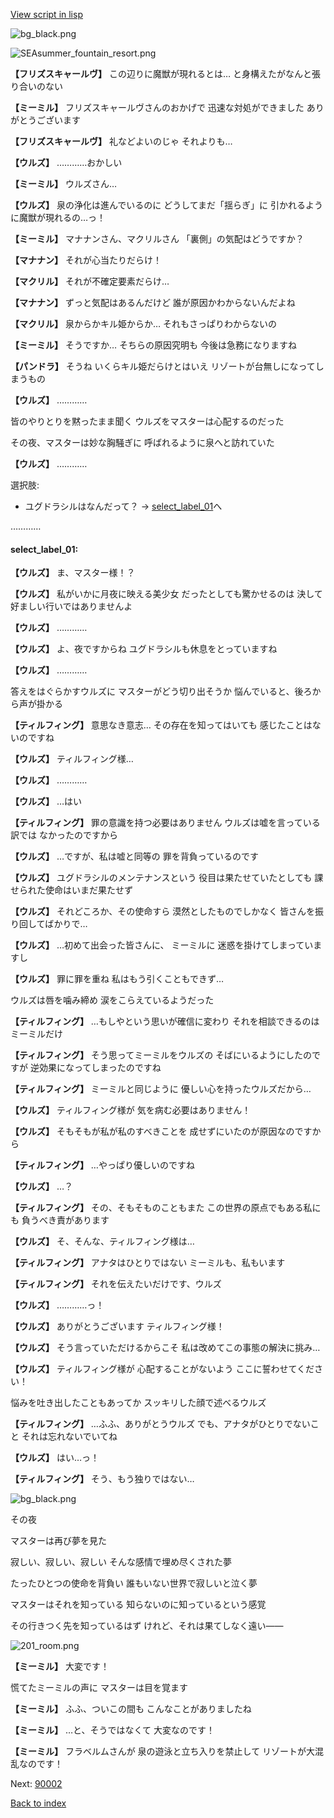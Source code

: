 [View script in lisp](../scripts/202308043.txt)

![bg_black.png](../images/backgrounds/bg_black.png)

![SEAsummer_fountain_resort.png](../images/backgrounds/SEAsummer_fountain_resort.png)

**【フリズスキャールヴ】**
この辺りに魔獣が現れるとは…
と身構えたがなんと張り合いのない

**【ミーミル】**
フリズスキャールヴさんのおかげで
迅速な対処ができました
ありがとうございます

**【フリズスキャールヴ】**
礼などよいのじゃ
それよりも…

**【ウルズ】**
…………おかしい

**【ミーミル】**
ウルズさん…

**【ウルズ】**
泉の浄化は進んでいるのに
どうしてまだ「揺らぎ」に
引かれるように魔獣が現れるの…っ！

**【ミーミル】**
マナナンさん、マクリルさん
「裏側」の気配はどうですか？

**【マナナン】**
それが心当たりだらけ！

**【マクリル】**
それが不確定要素だらけ…

**【マナナン】**
ずっと気配はあるんだけど
誰が原因かわからないんだよね

**【マクリル】**
泉からかキル姫からか…
それもさっぱりわからないの

**【ミーミル】**
そうですか…
そちらの原因究明も
今後は急務になりますね

**【パンドラ】**
そうね
いくらキル姫だらけとはいえ
リゾートが台無しになってしまうもの

**【ウルズ】**
…………

皆のやりとりを黙ったまま聞く
ウルズをマスターは心配するのだった

その夜、マスターは妙な胸騒ぎに
呼ばれるように泉へと訪れていた

**【ウルズ】**
…………

選択肢:
- ユグドラシルはなんだって？ → [select_label_01](#select_label_01)へ

…………

#### select_label_01:

**【ウルズ】**
ま、マスター様！？

**【ウルズ】**
私がいかに月夜に映える美少女
だったとしても驚かせるのは
決して好ましい行いではありませんよ

**【ウルズ】**
…………

**【ウルズ】**
よ、夜ですからね
ユグドラシルも休息をとっていますね

**【ウルズ】**
…………

答えをはぐらかすウルズに
マスターがどう切り出そうか
悩んでいると、後ろから声が掛かる

**【ティルフィング】**
意思なき意志…
その存在を知ってはいても
感じたことはないのですね

**【ウルズ】**
ティルフィング様…

**【ウルズ】**
…………

**【ウルズ】**
…はい

**【ティルフィング】**
罪の意識を持つ必要はありません
ウルズは嘘を言っている訳では
なかったのですから

**【ウルズ】**
…ですが、私は嘘と同等の
罪を背負っているのです

**【ウルズ】**
ユグドラシルのメンテナンスという
役目は果たせていたとしても
課せられた使命はいまだ果たせず

**【ウルズ】**
それどころか、その使命すら
漠然としたものでしかなく
皆さんを振り回してばかりで…

**【ウルズ】**
…初めて出会った皆さんに、
ミーミルに
迷惑を掛けてしまっていますし

**【ウルズ】**
罪に罪を重ね
私はもう引くこともできず…

ウルズは唇を噛み締め
涙をこらえているようだった

**【ティルフィング】**
…もしやという思いが確信に変わり
それを相談できるのはミーミルだけ

**【ティルフィング】**
そう思ってミーミルをウルズの
そばにいるようにしたのですが
逆効果になってしまったのですね

**【ティルフィング】**
ミーミルと同じように
優しい心を持ったウルズだから…

**【ウルズ】**
ティルフィング様が
気を病む必要はありません！

**【ウルズ】**
そもそもが私が私のすべきことを
成せずにいたのが原因なのですから

**【ティルフィング】**
…やっぱり優しいのですね

**【ウルズ】**
…？

**【ティルフィング】**
その、そもそものこともまた
この世界の原点でもある私にも
負うべき責があります

**【ウルズ】**
そ、そんな、ティルフィング様は…

**【ティルフィング】**
アナタはひとりではない
ミーミルも、私もいます

**【ティルフィング】**
それを伝えたいだけです、ウルズ

**【ウルズ】**
…………っ！

**【ウルズ】**
ありがとうございます
ティルフィング様！

**【ウルズ】**
そう言っていただけるからこそ
私は改めてこの事態の解決に挑み…

**【ウルズ】**
ティルフィング様が
心配することがないよう
ここに誓わせてください！

悩みを吐き出したこともあってか
スッキリした顔で述べるウルズ

**【ティルフィング】**
…ふふ、ありがとうウルズ
でも、アナタがひとりでないこと
それは忘れないでいてね

**【ウルズ】**
はい…っ！

**【ティルフィング】**
そう、もう独りではない…

![bg_black.png](../images/backgrounds/bg_black.png)

その夜

マスターは再び夢を見た

寂しい、寂しい、寂しい
そんな感情で埋め尽くされた夢

たったひとつの使命を背負い
誰もいない世界で寂しいと泣く夢

マスターはそれを知っている
知らないのに知っているという感覚

その行きつく先を知っているはず
けれど、それは果てしなく遠い――

![201_room.png](../images/backgrounds/201_room.png)

**【ミーミル】**
大変です！

慌てたミーミルの声に
マスターは目を覚ます

**【ミーミル】**
ふふ、ついこの間も
こんなことがありましたね

**【ミーミル】**
…と、そうではなくて
大変なのです！

**【ミーミル】**
フラベルムさんが
泉の遊泳と立ち入りを禁止して
リゾートが大混乱なのです！


Next: [90002](90002.md)

[Back to index](index.md)
